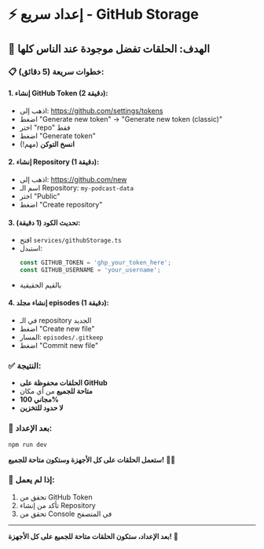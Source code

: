 # ⚡ إعداد سريع - GitHub Storage

## 🎯 الهدف: الحلقات تفضل موجودة عند الناس كلها

### 📋 **خطوات سريعة (5 دقائق):**

#### 1. إنشاء GitHub Token (2 دقيقة):
- اذهب إلى: https://github.com/settings/tokens
- اضغط "Generate new token" → "Generate new token (classic)"
- اختر "repo" فقط
- اضغط "Generate token"
- **انسخ التوكن** (مهم!)

#### 2. إنشاء Repository (1 دقيقة):
- اذهب إلى: https://github.com/new
- اسم الـ Repository: `my-podcast-data`
- اختر "Public"
- اضغط "Create repository"

#### 3. تحديث الكود (1 دقيقة):
- افتح `services/githubStorage.ts`
- استبدل:
  ```typescript
  const GITHUB_TOKEN = 'ghp_your_token_here';
  const GITHUB_USERNAME = 'your_username';
  ```
- بالقيم الحقيقية

#### 4. إنشاء مجلد episodes (1 دقيقة):
- في الـ repository الجديد
- اضغط "Create new file"
- المسار: `episodes/.gitkeep`
- اضغط "Commit new file"

### ✅ **النتيجة:**
- **الحلقات محفوظة على GitHub**
- **متاحة للجميع** من أي مكان
- **مجاني 100%**
- **لا حدود للتخزين**

### 🚀 **بعد الإعداد:**
```bash
npm run dev
```

**ستعمل الحلقات على كل الأجهزة وستكون متاحة للجميع!** 🎵✨

### 🔧 **إذا لم يعمل:**
1. تحقق من GitHub Token
2. تأكد من إنشاء Repository
3. تحقق من Console في المتصفح

---

**بعد الإعداد، ستكون الحلقات متاحة للجميع على كل الأجهزة!** 🎉
